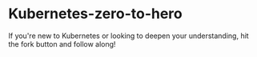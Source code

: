 # Kubernetes-zero-to-hero
If you're new to Kubernetes or looking to deepen your understanding, hit the fork button and follow along!
